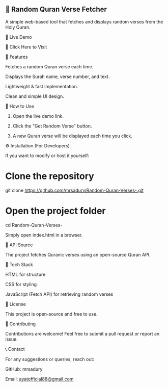 ## 🔵 Random Quran Verse Fetcher



A simple web-based tool that fetches and displays random verses from the Holy Quran.

🌟 Live Demo

🔗 Click Here to Visit

📌 Features

Fetches a random Quran verse each time.

Displays the Surah name, verse number, and text.

Lightweight & fast implementation.

Clean and simple UI design.


🚀 How to Use

1. Open the live demo link.


2. Click the "Get Random Verse" button.


3. A new Quran verse will be displayed each time you click.



⚙️ Installation (For Developers)

If you want to modify or host it yourself:

# Clone the repository
git clone https://github.com/mrsadury/Random-Quran-Verses-.git

# Open the project folder
cd Random-Quran-Verses-

Simply open index.html in a browser.

📜 API Source

The project fetches Quranic verses using an open-source Quran API.

🎨 Tech Stack

HTML for structure

CSS for styling

JavaScript (Fetch API) for retrieving random verses


📄 License

This project is open-source and free to use.

🤝 Contributing

Contributions are welcome! Feel free to submit a pull request or report an issue.

📞 Contact

For any suggestions or queries, reach out:

GitHub: mrsadury

Email: ayatofficial88@gmail.com


